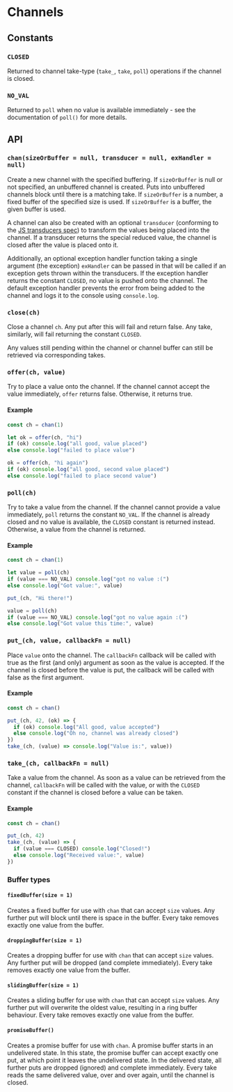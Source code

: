 # Channels

## Constants

### `CLOSED`

Returned to channel take-type (`take_`, `take`, `poll`) operations if the channel is closed.

### `NO_VAL`

Returned to `poll` when no value is available immediately - see the documentation of `poll()` for more details.


## API

### `chan(sizeOrBuffer = null, transducer = null, exHandler = null)`

Create a new channel with the specified buffering. If `sizeOrBuffer` is null or not specified, an unbuffered channel is created. Puts into unbuffered channels block until there is a matching take.
If `sizeOrBuffer` is a number, a fixed buffer of the specified size is used.
If `sizeOrBuffer` is a buffer, the given buffer is used.

A channel can also be created with an optional `transducer` (conforming to the [JS transducers spec][transducers-url]) to transform the values being placed into the channel. If a transducer returns the special reduced value, the channel is closed after the value is placed onto it.

Additionally, an optional exception handler function taking a single argument (the exception) `exHandler` can be passed in that will be called if an exception gets thrown within the transducers. If the exception handler returns the constant `CLOSED`, no value is pushed onto the channel. The default exception handler prevents the error from being added to the channel and logs it to the console using `console.log`.

### `close(ch)`

Close a channel `ch`. Any put after this will fail and return false. Any take, similarly, will fail returning the constant `CLOSED`.

Any values still pending within the channel or channel buffer can still be retrieved via corresponding takes.

### `offer(ch, value)`

Try to place a value onto the channel. If the channel cannot accept the value immediately, `offer` returns false. Otherwise, it returns true.

#### Example

```javascript
const ch = chan(1)

let ok = offer(ch, "hi")
if (ok) console.log("all good, value placed")
else console.log("failed to place value")

ok = offer(ch, "hi again")
if (ok) console.log("all good, second value placed")
else console.log("failed to place second value")
```

### `poll(ch)`

Try to take a value from the channel. If the channel cannot provide a value immediately, `poll` returns the constant `NO_VAL`. If the channel is already closed and no value is available, the `CLOSED` constant is returned instead. Otherwise, a value from the channel is returned.

#### Example

```javascript
const ch = chan(1)

let value = poll(ch)
if (value === NO_VAL) console.log("got no value :(")
else console.log("Got value:", value)

put_(ch, "Hi there!")

value = poll(ch)
if (value === NO_VAL) console.log("got no value again :(")
else console.log("Got value this time:", value)
```

### `put_(ch, value, callbackFn = null)`

Place `value` onto the channel. The `callbackFn` callback will be called with true as the first (and only) argument as soon as the value is accepted. If the channel is closed before the value is put, the callback will be called with false as the first argument.

#### Example

```javascript
const ch = chan()

put_(ch, 42, (ok) => {
  if (ok) console.log("All good, value accepted")
  else console.log("Oh no, channel was already closed")
})
take_(ch, (value) => console.log("Value is:", value))
```

### `take_(ch, callbackFn = null)`

Take a value from the channel. As soon as a value can be retrieved from the channel, `callbackFn` will be called with the value, or with the `CLOSED` constant if the channel is closed before a value can be taken.

#### Example

```javascript
const ch = chan()

put_(ch, 42)
take_(ch, (value) => {
  if (value === CLOSED) console.log("Closed!")
  else console.log("Received value:", value)
})
```

### Buffer types

#### `fixedBuffer(size = 1)`

Creates a fixed buffer for use with `chan` that can accept `size` values. Any further put will block until there is space in the buffer. Every take removes exactly one value from the buffer.

#### `droppingBuffer(size = 1)`

Creates a dropping buffer for use with `chan` that can accept `size` values. Any further put will be dropped (and complete immediately). Every take removes exactly one value from the buffer.

#### `slidingBuffer(size = 1)`

Creates a sliding buffer for use with `chan` that can accept `size` values. Any further put will overwrite the oldest value, resulting in a ring buffer behaviour. Every take removes exactly one value from the buffer.

#### `promiseBuffer()`

Creates a promise buffer for use with `chan`. A promise buffer starts in an undelivered state. In this state, the promise buffer can accept exactly one put, at which point it leaves the undelivered state. In the delivered state, all further puts are dropped (ignored) and complete immediately. Every take reads the same delivered value, over and over again, until the channel is closed.

[transducers-url]: https://github.com/cognitect-labs/transducers-js#transformer-protocol
